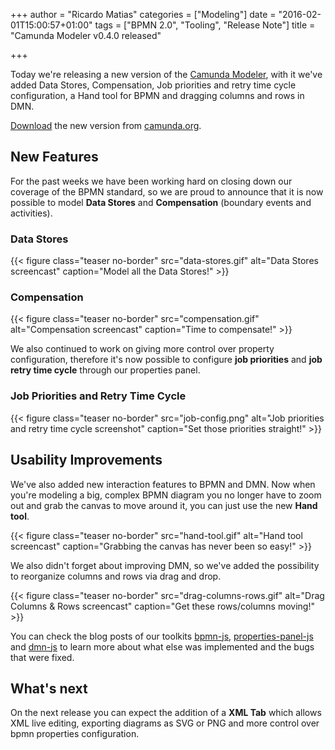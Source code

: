 +++
author = "Ricardo Matias"
categories = ["Modeling"]
date = "2016-02-01T15:00:57+01:00"
tags = ["BPMN 2.0", "Tooling", "Release Note"]
title = "Camunda Modeler v0.4.0 released"

+++

Today we're releasing a new version of the [Camunda Modeler](https://github.com/camunda/camunda-modeler), with it we've added Data Stores, Compensation, Job priorities and retry time cycle configuration, a Hand tool for BPMN and dragging columns and rows in DMN.


[Download](https://camunda.org/bpmn/tool/) the new version from [camunda.org](https://camunda.org/bpmn/tool/).
<!--more-->

## New Features

For the past weeks we have been working hard on closing down our coverage of the BPMN standard, so we are proud to announce that it is now possible to model **Data Stores** and **Compensation** (boundary events and activities).

### Data Stores
{{< figure class="teaser no-border" src="data-stores.gif" alt="Data Stores screencast" caption="Model all the Data Stores!" >}}

### Compensation
{{< figure class="teaser no-border" src="compensation.gif" alt="Compensation screencast" caption="Time to compensate!" >}}

We also continued to work on giving more control over property configuration, therefore it's now possible to configure **job priorities** and **job retry time cycle** through our properties panel.

### Job Priorities and Retry Time Cycle
{{< figure class="teaser no-border" src="job-config.png" alt="Job priorities and retry time cycle screenshot" caption="Set those priorities straight!" >}}

## Usability Improvements

We've also added new interaction features to BPMN and DMN. Now when you're modeling a big, complex BPMN diagram you no longer have to zoom out and grab the canvas to move around it, you can just use the new **Hand tool**.

{{< figure class="teaser no-border" src="hand-tool.gif" alt="Hand tool screencast" caption="Grabbing the canvas has never been so easy!" >}}

We also didn't forget about improving DMN, so we've added the possibility to reorganize columns and rows via drag and drop.

{{< figure class="teaser no-border" src="drag-columns-rows.gif" alt="Drag Columns & Rows screencast" caption="Get these rows/columns moving!" >}}

You can check the blog posts of our toolkits [bpmn-js](https://bpmn.io/blog/posts/2016-hand-tool-data-stores-compensation-bpmn-js.html), [properties-panel-js](http://bpmn.io/blog/posts/2016-properties-panel-050.html) and [dmn-js](http://bpmn.io/blog/posts/2016-dmn-js-040.html) to learn more about what else was implemented and the bugs that were fixed.

## What's next

On the next release you can expect the addition of a **XML Tab** which allows XML live editing, exporting diagrams as SVG or PNG and more control over bpmn properties configuration.
